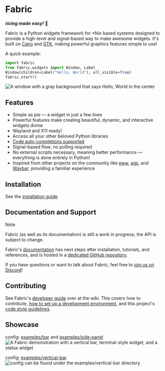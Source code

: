 # Fabric
_**ricing made easy!**_ 🍙

Fabric is a Python widgets framework for *Nix based systems designed to provide a high-level and signal-based way to make awesome widgets. It's built on  [Cairo](https://www.cairographics.org) and [GTK](https://gtk.org), making powerful graphics features simple to use!

A quick example:

```python
import fabric
from fabric.widgets import Window, Label
Window(children=Label("Hello, World"), all_visible=True)
fabric.start()
```

![A window with a gray background that says Hello, World in the center](https://wiki.ffpy.org/assets/first-widget-label.png)


## Features
* Simple as pie — a widget in just a few lines
* Powerful features make creating beautiful, dynamic, and interactive widgets divine
* Wayland and X11 ready!
* Access all your other beloved Python libraries
* [Code auto-completions supported](https://wiki.ffpy.org/installing-stubs.html)
* Signal-based flow; no polling required
* No external scripts necessary, meaning better performance — everything is done entirely in Python!
* Inspired from other projects on the community like [eww](https://github.com/elkowar/eww), [ags](https://github.com/Aylur/ags), and [Waybar](https://github.com/Alexays/Waybar), providing a familiar experience

## Installation
See the [installation guide](https://wiki.ffpy.org/installation-guide.html).

## Documentation and Support

> [!NOTE]
> Fabric (as well as its documentation) is still a work in progress; the API is subject to change.

Fabric's [documentation](https://wiki.ffpy.org) has next steps after installation, tutorials, and references, and is hosted in a [dedicated GitHub repository](https://github.com/Fabric-Development/fabric-wiki).

If you have questions or want to talk about Fabric, feel free to [join us on Discord](https://discord.gg/3sDbYc9SZP)!

## Contributing
See Fabric's [developer guide](https://wiki.ffpy.org/hacking-guide.html) over at the wiki. This covers how to contribute, [how to set up a development environment](https://wiki.ffpy.org/development-environment.html), and this project's [code style guidelines](https://wiki.ffpy.org/code-style-guide.html).

## Showcase

config: [examples/bar](examples/bar/) and [examples/side-panel](examples/side-panel/)
![A Fabric demonstration with a vertical bar, terminal-style widget, and a status widget](assets/example-files-bar-showcase.png)

config: [examples/vertical-bar](examples/vertical-bar/)
![config can be found under the examples/vertical-bar directory](assets/example-files-vertical-bar-showcase.png)
